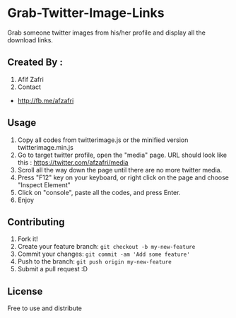 
# Grab-Twitter-Image-Links
Grab someone twitter images from his/her profile and display all the download links.

## Created By :
1. Afif Zafri
2. Contact 
  - http://fb.me/afzafri

## Usage

1. Copy all codes from twitterimage.js or the minified version twitterimage.min.js
2. Go to target twitter profile, open the "media" page. URL should look like this : https://twitter.com/afzafri/media
3. Scroll all the way down the page until there are no more twitter media.
4. Press "F12" key on your keyboard, or right click on the page and choose "Inspect Element"
5. Click on "console", paste all the codes, and press Enter.
6. Enjoy

## Contributing

1. Fork it!
2. Create your feature branch: `git checkout -b my-new-feature`
3. Commit your changes: `git commit -am 'Add some feature'`
4. Push to the branch: `git push origin my-new-feature`
5. Submit a pull request :D

## License

Free to use and distribute
